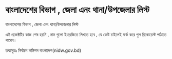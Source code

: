 # বাংলাদেশের বিভাগ , জেলা এনং থানা/উপজেলার লিস্ট 

বাংলাদেশের বিভাগ , জেলা এনং থানা/উপজেলার লিস্ট 

এই প্রজেক্টটির কাজ শেষ হয়নি , নাম গুলো ইংরেজিতে লিখতে হবে , যে কেউ চাইলেই ফর্ক করে পুল রিকোয়েস্ট পাঠাতে পারেন।

তথ্যসুত্রঃ নির্বাচন কমিশন বাংলাদেশ(nidw.gov.bd)
